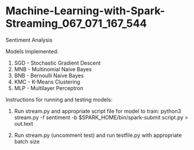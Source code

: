 # Machine-Learning-with-Spark-Streaming_067_071_167_544
Sentiment Analysis

Models Implemented:
1. SGD - Stochastic Gradient Descent 
2. MNB - Multinomial Naive Bayes 
3. BNB - Bernoulli Naive Bayes
4. KMC - K-Means Clustering 
5. MLP - Multilayer Perceptron

Instructions for running and testing models:

1. Run stream.py and appropriate script file for model to train:
   python3 stream.py -f sentiment -b <batchsize>
   $SPARK_HOME/bin/spark-submit script.py > out.text 
  
2. Run stream.py (uncomment test) and run testfile.py with appropriate batch size

  
